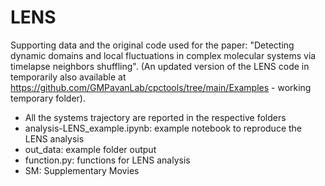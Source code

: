 # LENS
Supporting data and the original code used for the paper: "Detecting dynamic domains and local fluctuations in complex molecular systems via timelapse neighbors shuffling".
(An updated version of the LENS code in temporarily also available at https://github.com/GMPavanLab/cpctools/tree/main/Examples - working temporary folder).

- All the systems trajectory are reported in the respective folders
- analysis-LENS_example.ipynb: example notebook to reproduce the LENS analysis
- out_data: example folder output
- function.py: functions for LENS analysis
- SM: Supplementary Movies
